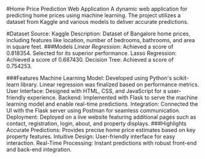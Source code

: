 #Home Price Prediction Web Application
A dynamic web application for predicting home prices using machine learning. The project utilizes a dataset from Kaggle and various models to deliver accurate predictions.

#Dataset
Source: Kaggle
Description: Dataset of Bangalore home prices, including features like location, number of bedrooms, bathrooms, and area in square feet.
###Models
*Linear Regression*: Achieved a score of 0.818354. Selected for its superior performance.
Lasso Regression: Achieved a score of 0.687430.
Decision Tree: Achieved a score of 0.754253.

###Features
Machine Learning Model: Developed using Python's scikit-learn library. Linear regression was finalized based on performance metrics.
User Interface: Designed with HTML, CSS, and JavaScript for a user-friendly experience.
Backend: Implemented with Flask to serve the machine learning model and enable real-time predictions.
Integration: Connected the UI with the Flask server using Postman for seamless communication.
Deployment: Deployed on a live website featuring additional pages such as contact, registration, login, about, and property displays.
###Highlights
Accurate Predictions: Provides precise home price estimates based on key property features.
Intuitive Design: User-friendly interface for easy interaction.
Real-Time Processing: Instant predictions with robust front-end and back-end integration.
